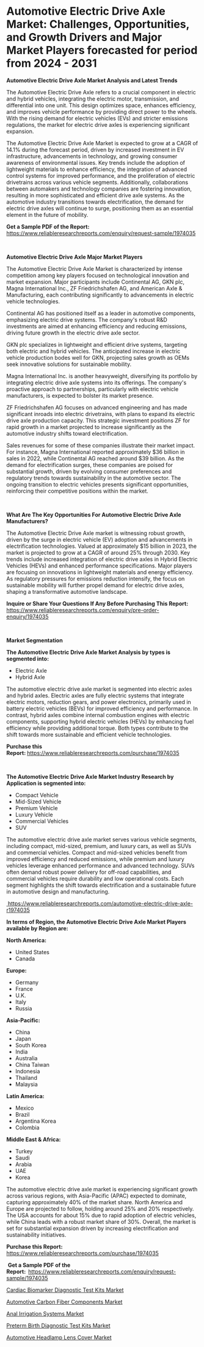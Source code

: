 <p><h1>Automotive Electric Drive Axle Market: Challenges, Opportunities, and Growth Drivers and Major Market Players forecasted for period from 2024 - 2031</h1></p><p><strong>Automotive Electric Drive Axle Market Analysis and Latest Trends</strong></p>
<p><p>The Automotive Electric Drive Axle refers to a crucial component in electric and hybrid vehicles, integrating the electric motor, transmission, and differential into one unit. This design optimizes space, enhances efficiency, and improves vehicle performance by providing direct power to the wheels. With the rising demand for electric vehicles (EVs) and stricter emissions regulations, the market for electric drive axles is experiencing significant expansion. </p><p>The Automotive Electric Drive Axle Market is expected to grow at a CAGR of 14.1% during the forecast period, driven by increased investment in EV infrastructure, advancements in technology, and growing consumer awareness of environmental issues. Key trends include the adoption of lightweight materials to enhance efficiency, the integration of advanced control systems for improved performance, and the proliferation of electric drivetrains across various vehicle segments. Additionally, collaborations between automakers and technology companies are fostering innovation, resulting in more sophisticated and efficient drive axle systems. As the automotive industry transitions towards electrification, the demand for electric drive axles will continue to surge, positioning them as an essential element in the future of mobility.</p></p>
<p><strong>Get a Sample PDF of the Report:&nbsp;</strong> <a href="https://www.reliableresearchreports.com/enquiry/request-sample/1974035?utm_campaign=10&utm_medium=2&utm_source=Github&utm_content=ia&utm_term=04112024&utm_id=automotive-electric-drive-axle">https://www.reliableresearchreports.com/enquiry/request-sample/1974035</a></p>
<p>&nbsp;</p>
<p><strong>Automotive Electric Drive Axle Major Market Players</strong></p>
<p><p>The Automotive Electric Drive Axle Market is characterized by intense competition among key players focused on technological innovation and market expansion. Major participants include Continental AG, GKN plc, Magna International Inc., ZF Friedrichshafen AG, and American Axle & Manufacturing, each contributing significantly to advancements in electric vehicle technologies.</p><p>Continental AG has positioned itself as a leader in automotive components, emphasizing electric drive systems. The company's robust R&D investments are aimed at enhancing efficiency and reducing emissions, driving future growth in the electric drive axle sector. </p><p>GKN plc specializes in lightweight and efficient drive systems, targeting both electric and hybrid vehicles. The anticipated increase in electric vehicle production bodes well for GKN, projecting sales growth as OEMs seek innovative solutions for sustainable mobility.</p><p>Magna International Inc. is another heavyweight, diversifying its portfolio by integrating electric drive axle systems into its offerings. The company's proactive approach to partnerships, particularly with electric vehicle manufacturers, is expected to bolster its market presence.</p><p>ZF Friedrichshafen AG focuses on advanced engineering and has made significant inroads into electric drivetrains, with plans to expand its electric drive axle production capacity. This strategic investment positions ZF for rapid growth in a market projected to increase significantly as the automotive industry shifts toward electrification.</p><p>Sales revenues for some of these companies illustrate their market impact. For instance, Magna International reported approximately $36 billion in sales in 2022, while Continental AG reached around $39 billion. As the demand for electrification surges, these companies are poised for substantial growth, driven by evolving consumer preferences and regulatory trends towards sustainability in the automotive sector. The ongoing transition to electric vehicles presents significant opportunities, reinforcing their competitive positions within the market.</p></p>
<p>&nbsp;</p>
<p><strong>What Are The Key Opportunities For Automotive Electric Drive Axle Manufacturers?</strong></p>
<p><p>The Automotive Electric Drive Axle market is witnessing robust growth, driven by the surge in electric vehicle (EV) adoption and advancements in electrification technologies. Valued at approximately $15 billion in 2023, the market is projected to grow at a CAGR of around 25% through 2030. Key trends include increased integration of electric drive axles in Hybrid Electric Vehicles (HEVs) and enhanced performance specifications. Major players are focusing on innovations in lightweight materials and energy efficiency. As regulatory pressures for emissions reduction intensify, the focus on sustainable mobility will further propel demand for electric drive axles, shaping a transformative automotive landscape.</p></p>
<p><strong>Inquire or Share Your Questions If Any Before Purchasing This Report:</strong> <a href="https://www.reliableresearchreports.com/enquiry/pre-order-enquiry/1974035?utm_campaign=10&utm_medium=2&utm_source=Github&utm_content=ia&utm_term=04112024&utm_id=automotive-electric-drive-axle">https://www.reliableresearchreports.com/enquiry/pre-order-enquiry/1974035</a></p>
<p>&nbsp;</p>
<p><strong>Market Segmentation</strong></p>
<p><strong>The Automotive Electric Drive Axle Market Analysis by types is segmented into:</strong></p>
<p><ul><li>Electric Axle</li><li>Hybrid Axle</li></ul></p>
<p><p>The automotive electric drive axle market is segmented into electric axles and hybrid axles. Electric axles are fully electric systems that integrate electric motors, reduction gears, and power electronics, primarily used in battery electric vehicles (BEVs) for improved efficiency and performance. In contrast, hybrid axles combine internal combustion engines with electric components, supporting hybrid electric vehicles (HEVs) by enhancing fuel efficiency while providing additional torque. Both types contribute to the shift towards more sustainable and efficient vehicle technologies.</p></p>
<p><strong>Purchase this Report:&nbsp;</strong><a href="https://www.reliableresearchreports.com/purchase/1974035?utm_campaign=10&utm_medium=2&utm_source=Github&utm_content=ia&utm_term=04112024&utm_id=automotive-electric-drive-axle">https://www.reliableresearchreports.com/purchase/1974035</a></p>
<p>&nbsp;</p>
<p><strong>The Automotive Electric Drive Axle Market Industry Research by Application is segmented into:</strong></p>
<p><ul><li>Compact Vehicle</li><li>Mid-Sized Vehicle</li><li>Premium Vehicle</li><li>Luxury Vehicle</li><li>Commercial Vehicles</li><li>SUV</li></ul></p>
<p><p>The automotive electric drive axle market serves various vehicle segments, including compact, mid-sized, premium, and luxury cars, as well as SUVs and commercial vehicles. Compact and mid-sized vehicles benefit from improved efficiency and reduced emissions, while premium and luxury vehicles leverage enhanced performance and advanced technology. SUVs often demand robust power delivery for off-road capabilities, and commercial vehicles require durability and low operational costs. Each segment highlights the shift towards electrification and a sustainable future in automotive design and manufacturing.</p></p>
<p><a href="https://www.reliableresearchreports.com/automotive-electric-drive-axle-r1974035?utm_campaign=10&utm_medium=2&utm_source=Github&utm_content=ia&utm_term=04112024&utm_id=automotive-electric-drive-axle">&nbsp;https://www.reliableresearchreports.com/automotive-electric-drive-axle-r1974035</a></p>
<p><strong>In terms of Region, the Automotive Electric Drive Axle Market Players available by Region are:</strong></p>
<p>
    <p> <strong> North America: </strong>
        <ul>
            <li>United States</li>
            <li>Canada</li>
        </ul>
        </p> 
    <p> <strong> Europe: </strong>
        <ul>
            <li>Germany</li>
            <li>France</li>
            <li>U.K.</li>
            <li>Italy</li>
            <li>Russia</li>
        </ul>
        </p> 
    <p> <strong> Asia-Pacific: </strong>
        <ul>
            <li>China</li>
            <li>Japan</li>
            <li>South Korea</li>
            <li>India</li>
            <li>Australia</li>
            <li>China Taiwan</li>
            <li>Indonesia</li>
            <li>Thailand</li>
            <li>Malaysia</li>
        </ul>
        </p> 
    <p> <strong> Latin America: </strong>
        <ul>
            <li>Mexico</li>
            <li>Brazil</li>
            <li>Argentina Korea</li>
            <li>Colombia</li>
        </ul>
        </p> 
    <p> <strong> Middle East & Africa: </strong>
        <ul>
            <li>Turkey</li>
            <li>Saudi</li>
            <li>Arabia</li>
            <li>UAE</li>
            <li>Korea</li>
        </ul>
    </p>
    </p>
<p><p>The automotive electric drive axle market is experiencing significant growth across various regions, with Asia-Pacific (APAC) expected to dominate, capturing approximately 40% of the market share. North America and Europe are projected to follow, holding around 25% and 20% respectively. The USA accounts for about 15% due to rapid adoption of electric vehicles, while China leads with a robust market share of 30%. Overall, the market is set for substantial expansion driven by increasing electrification and sustainability initiatives.</p></p>
<p><strong>Purchase this Report: </strong><a href="https://www.reliableresearchreports.com/purchase/1974035?utm_campaign=10&utm_medium=2&utm_source=Github&utm_content=ia&utm_term=04112024&utm_id=automotive-electric-drive-axle">https://www.reliableresearchreports.com/purchase/1974035</a></p>
<p>&nbsp;<strong>Get a Sample PDF of the Report:&nbsp;&nbsp;</strong><a href="https://www.reliableresearchreports.com/enquiry/request-sample/1974035?utm_campaign=10&utm_medium=2&utm_source=Github&utm_content=ia&utm_term=04112024&utm_id=automotive-electric-drive-axle">https://www.reliableresearchreports.com/enquiry/request-sample/1974035</a></p>
<p><strong></strong></p>
<p><p><a href="https://issuu.com/reportprime-2/docs/cardiac-biomarker-diagnostic-test-k_eea708b9d6f42b?utm_campaign=10&utm_medium=2&utm_source=Github&utm_content=ia&utm_term=04112024&utm_id=automotive-electric-drive-axle">Cardiac Biomarker Diagnostic Test Kits Market</a></p><p><a href="https://github.com/JubayerMia832/Market-Research-Report-List-1/blob/main/automotive-carbon-fiber-components-market.md?utm_campaign=10&utm_medium=2&utm_source=Github&utm_content=ia&utm_term=04112024&utm_id=automotive-electric-drive-axle">Automotive Carbon Fiber Components Market</a></p><p><a href="https://issuu.com/reportprime-2/docs/anal-irrigation-systems-market-size_cb7daa65a25e0d?utm_campaign=10&utm_medium=2&utm_source=Github&utm_content=ia&utm_term=04112024&utm_id=automotive-electric-drive-axle">Anal Irrigation Systems Market</a></p><p><a href="https://issuu.com/reportprime-2/docs/preterm-birth-diagnostic-test-kits-_9fab5989b9fbec?utm_campaign=10&utm_medium=2&utm_source=Github&utm_content=ia&utm_term=04112024&utm_id=automotive-electric-drive-axle">Preterm Birth Diagnostic Test Kits Market</a></p><p><a href="https://github.com/kimhelmer83/Market-Research-Report-List-1/blob/main/automotive-headlamp-lens-cover-market.md?utm_campaign=10&utm_medium=2&utm_source=Github&utm_content=ia&utm_term=04112024&utm_id=automotive-electric-drive-axle">Automotive Headlamp Lens Cover Market</a></p></p>